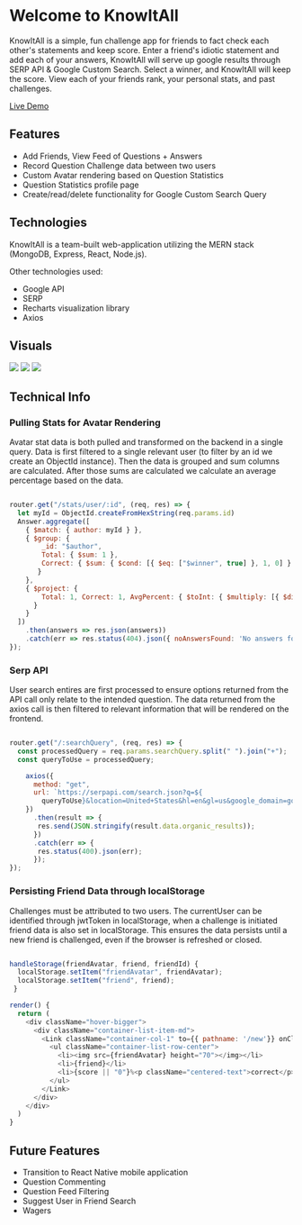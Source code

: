 # Welcome to KnowItAll
KnowItAll is a simple, fun challenge app for friends to fact check each other's statements and keep score. Enter a friend's idiotic statement and add each of your answers, KnowItAll will serve up google results through SERP API & Google Custom Search. Select a winner, and KnowItAll will keep the score. View each of your friends rank, your personal stats, and past challenges.

[Live Demo](https://knowitall-app.herokuapp.com)

## Features
* Add Friends, View Feed of Questions + Answers
* Record Question Challenge data between two users
* Custom Avatar rendering based on Question Statistics
* Question Statistics profile page
* Create/read/delete functionality for Google Custom Search Query

## Technologies
KnowItAll is a team-built web-application utilizing the MERN stack (MongoDB, Express, React, Node.js). 

Other technologies used: 
* Google API
* SERP
* Recharts visualization library
* Axios

## Visuals
![](https://media.giphy.com/media/SUuSit3ghrrLZ2YSZj/giphy.gif)
![](https://media.giphy.com/media/Kd03sqhAC2eSWFR1n7/giphy.gif)
![](https://media.giphy.com/media/iEw5r61Y1vvcpGcMtm/giphy.gif)

## Technical Info

### Pulling Stats for Avatar Rendering
Avatar stat data is both pulled and transformed on the backend in a single query. Data is first filtered to a single relevant user (to filter by an id we create an ObjectId instance). Then the data is grouped and sum columns are calculated. After those sums are calculated we calculate an average percentage based on the data. 

````javascript

router.get("/stats/user/:id", (req, res) => {
  let myId = ObjectId.createFromHexString(req.params.id)
  Answer.aggregate([
    { $match: { author: myId } },
    { $group: {
        _id: "$author",
        Total: { $sum: 1 },
        Correct: { $sum: { $cond: [{ $eq: ["$winner", true] }, 1, 0] } },
       }
    },
    { $project: {
        Total: 1, Correct: 1, AvgPercent: { $toInt: { $multiply: [{ $divide: ["$Correct", "$Total"] }, 100] } }
      }
    }
  ])
    .then(answers => res.json(answers))
    .catch(err => res.status(404).json({ noAnswersFound: 'No answers found' }));
});
````

### Serp API
User search entires are first processed to ensure options returned from the API call only relate to the intended question. The data returned from the axios call is then filtered to relevant information that will be rendered on the frontend.

````javaScript

router.get("/:searchQuery", (req, res) => {
  const processedQuery = req.params.searchQuery.split(" ").join("+");
  const queryToUse = processedQuery;

    axios({
      method: "get",
      url: `https://serpapi.com/search.json?q=${
        queryToUse}&location=United+States&hl=en&gl=us&google_domain=google.com&api_key={secretKey}`
    })
      .then(result => {
       res.send(JSON.stringify(result.data.organic_results));
      })
      .catch(err => {
       res.status(400).json(err);
      });
});
````

### Persisting Friend Data through localStorage
Challenges must be attributed to two users. The currentUser can be identified through jwtToken in localStorage, when a challenge is initiated friend data is also set in localStorage. This ensures the data persists until a new friend is challenged, even if the browser is refreshed or closed.

````javaScript

handleStorage(friendAvatar, friend, friendId) {
  localStorage.setItem("friendAvatar", friendAvatar);
  localStorage.setItem("friend", friend);
 }

render() {
  return (
    <div className="hover-bigger">
      <div className="container-list-item-md">
        <Link className="container-col-1" to={{ pathname: '/new'}} onClick={() => this.handleStorage(friendAvatar, friend, friendId)}>
          <ul className="container-list-row-center">
            <li><img src={friendAvatar} height="70"></img></li>
            <li>{friend}</li>
            <li>{score || "0"}%<p className="centered-text">correct</p></li>
          </ul>
        </Link>
      </div>
    </div>
  )
}
````

## Future Features
* Transition to React Native mobile application
* Question Commenting
* Question Feed Filtering
* Suggest User in Friend Search
* Wagers
